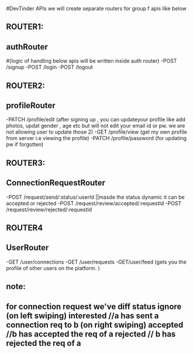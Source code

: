 #DevTinder APIs
we will create separate routers for group f apis like below
## ROUTER1:
## authRouter
#(logic of handling below apis will be written inside auth router)
-POST /signup
-POST /login
-POST /logout

## ROUTER2:
## profileRouter
-PATCH /profile/edit (after signing up , you can updateyour profile like add photos, updat gender , age etc but will not edit your email id or pw. we are not allowing user to update those 2)
-GET /profile/view (get my own profile from server i.e viewing the profile)
-PATCH /profile/password (for updating pw if forgotten)

## ROUTER3:
## ConnectionRequestRouter
-POST /request/send/:status/:userId ||masde the status dynamic it can be accepted or rejected
-POST /request/review/accepted/:requestId
-POST /request/review/rejected/:requestId

## ROUTER4
## UserRouter
-GET /user/connections
-GET /user/requests
-GET/user/feed (gets you the profile of other users on the platform. )


note:
---------------------------------------------------
for connection request we've diff status
ignore (on left swiping)
interested //a has sent a connection req to b (on right swiping)
accepted //b has accepted the req of a 
rejected // b has rejected the req of a 
----------------------------------------------------